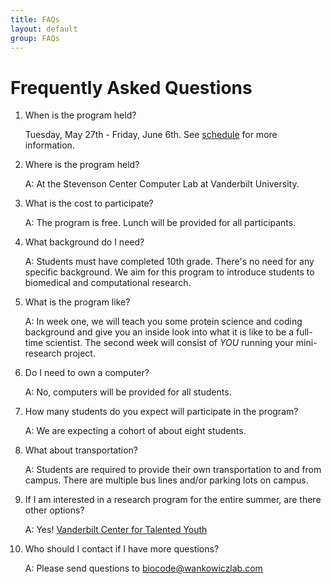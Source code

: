 ```yaml
---
title: FAQs
layout: default
group: FAQs
---
```


# Frequently Asked Questions

1. When is the program held?
   
   Tuesday, May 27th - Friday, June 6th. See [schedule](/schedule) for more information.
   
2. Where is the program held?
   
   A: At the Stevenson Center Computer Lab at Vanderbilt University.

3. What is the cost to participate?
   
   A: The program is free. Lunch will be provided for all participants.

4. What background do I need?
   
   A: Students must have completed 10th grade. There's no need for any specific background. We aim for this program to introduce students to biomedical and computational research.

5. What is the program like?
    
   A: In week one, we will teach you some protein science and coding background and give you an inside look into what it is like to be a full-time scientist.
   The second week will consist of *YOU* running your mini-research project.

6. Do I need to own a computer?

   A: No, computers will be provided for all students.

7. How many students do you expect will participate in the program?

   A: We are expecting a cohort of about eight students.
   
8. What about transportation?

   A: Students are required to provide their own transportation to and from campus. There are multiple bus lines and/or parking lots on campus.

10. If I am interested in a research program for the entire summer, are there other options?
    
    A: Yes!
    [Vanderbilt Center for Talented Youth](https://pty.vanderbilt.edu/for-students/)

12. Who should I contact if I have more questions?

    A: Please send questions to biocode@wankowiczlab.com
      
